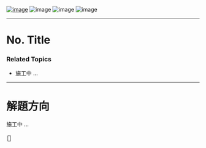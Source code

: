 [![image](https://img.shields.io/badge/Leetcode-Link-blue?logo=leetcode)](https://leetcode.com/problems/)
![image](https://img.shields.io/badge/Difficulty-Easy-green)
![image](https://img.shields.io/badge/Difficulty-Medium-yellow)
![image](https://img.shields.io/badge/Difficulty-Hard-red)

---

# No. Title

### Related Topics

- 施工中 ...
  
---

# 解題方向

施工中 ...

```
┌┐
└┘
```
